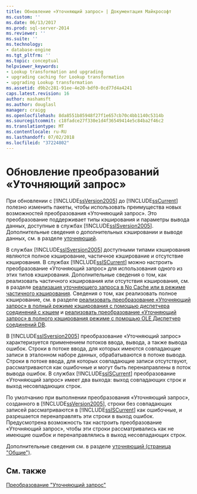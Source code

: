 ```yaml
---
title: Обновление «Уточняющий запрос» | Документация Майкрософт
ms.custom: ''
ms.date: 06/13/2017
ms.prod: sql-server-2014
ms.reviewer: ''
ms.suite: ''
ms.technology:
- database-engine
ms.tgt_pltfrm: ''
ms.topic: conceptual
helpviewer_keywords:
- Lookup transformation and upgrading
- upgrading caching for Lookup transformation
- upgrading Lookup transformation
ms.assetid: d9b2c281-91ee-4e20-bdf0-0cd77d4a4241
caps.latest.revision: 16
author: mashamsft
ms.author: douglasl
manager: craigg
ms.openlocfilehash: 8da8551b85948f27f1e657cb70c4bb1140c5314b
ms.sourcegitcommit: c18fadce27f330e1d4f36549414e5c84ba2f46c2
ms.translationtype: MT
ms.contentlocale: ru-RU
ms.lasthandoff: 07/02/2018
ms.locfileid: "37224802"
---
```

# <a name="upgrade-lookup-transformations"></a>Обновление преобразований «Уточняющий запрос»
  При обновлении с [!INCLUDE[ssVersion2005](../../includes/ssversion2005-md.md)] до [!INCLUDE[ssCurrent](../../includes/sscurrent-md.md)] полезно изменить пакеты, чтобы использовать преимущества новых возможностей преобразования «Уточняющий запрос». Это преобразование поддерживает типы кэширования и параметры вывода данных, доступные в службах [!INCLUDE[ssISversion2005](../../includes/ssisversion2005-md.md)]. Дополнительные сведения о дополнительных кэшировании и выводе данных, см. в разделе [уточняющий](../../integration-services/data-flow/transformations/lookup-transformation.md).  
  
 В службах [!INCLUDE[ssISversion2005](../../includes/ssisversion2005-md.md)] доступными типами кэширования являются полное кэширование, частичное кэширование и отсутствие кэширования. В службах [!INCLUDE[ssISCurrent](../../includes/ssiscurrent-md.md)] можно настроить преобразование «Уточняющий запрос» для использования одного из этих типов кэширования. Дополнительные сведения о том, как реализовать частичного кэширования или отсутствия кэширования, см. в разделе [реализация уточняющего запроса в No Cache или в режиме частичного кэширования](../../integration-services/data-flow/transformations/implement-a-lookup-in-no-cache-or-partial-cache-mode.md). Сведения о том, как реализовать полное кэширование, см. в разделе [реализовать преобразование «Уточняющий запрос» в полный режиме кэширования с помощью диспетчера соединений с кэшем](../../integration-services/connection-manager/lookup-transformation-full-cache-mode-cache-connection-manager.md) и [реализовать преобразование «Уточняющий запрос» в полного кэширования режиме с помощью OLE Диспетчер соединений DB](../../integration-services/connection-manager/lookup-transformation-full-cache-mode-ole-db-connection-manager.md).  
  
 В [!INCLUDE[ssISversion2005](../../includes/ssisversion2005-md.md)] преобразование «Уточняющий запрос» характеризуется применением потоков ввода, вывода, а также вывода ошибок. Строки в потоке ввода, для которых имеются совпадающие записи в эталонном наборе данных, обрабатываются в потоке вывода. Строки в потоке ввода, для которых совпадающие записи отсутствуют, рассматриваются как ошибочные и могут быть перенаправлены в поток вывода ошибок. В службах [!INCLUDE[ssISCurrent](../../includes/ssiscurrent-md.md)] преобразование «Уточняющий запрос» имеет два выхода: выход совпадающих строк и выход несовпадающих строк.  
  
 По умолчанию при выполнении преобразования «Уточняющий запрос», созданного в [!INCLUDE[ssVersion2005](../../includes/ssversion2005-md.md)], строки без совпадающих записей рассматриваются в [!INCLUDE[ssISCurrent](../../includes/ssiscurrent-md.md)] как ошибочные, и разрешается перенаправлять эти строки в выход ошибок. Предусмотрена возможность так настроить преобразование «Уточняющий запрос», чтобы эти строки рассматривались как не имеющие ошибок и перенаправлялись в выход несовпадающих строк.  
  
 Дополнительные сведения см. в разделе [уточняющий &#40;страница "Общие"&#41;](../../integration-services/general-page-of-integration-services-designers-options.md).  
  
## <a name="see-also"></a>См. также  
 [Преобразование "Уточняющий запрос"](../../integration-services/data-flow/transformations/lookup-transformation.md)  
  
  
